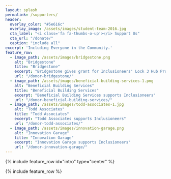 ```yaml
---
layout: splash
permalink: /supporters/
header:
  overlay_color: "#5e616c"
  overlay_image: /assets/images/student-team-2016.jpg
  cta_label: "<i class='fa fa-thumbs-o-up'></i> Support Us"
  cta_url: "/donate/"
  caption: "include all"
excerpt: 'Including Everyone in the Community.'
feature_row:
  - image_path: /assets/images/bridgestone.png
    alt: "Bridgestone"
    title: "Bridgestone"
    excerpt: "Bridgestone gives grant for Inclusioneers' Lock 3 Hub Project"
    url: "/donor-bridgestone/"
  - image_path: /assets/images/beneficial-building-services-1.png
    alt: "Beneficial Building Services"
    title: "Beneficial Building Services"
    excerpt: "Beneficial Building Services supports Inclusioneers"
    url: "/donor-beneficial-building-services/"
  - image_path: /assets/images/todd-associates-1.jpg
    alt: "Todd Associates"
    title: "Todd Associates"
    excerpt: "Todd Associates supports Inclusioneers"
    url: "/donor-todd-associates/"
  - image_path: /assets/images/innovation-garage.png
    alt: "Innovation Garage"
    title: "Innovation Garage"
    excerpt: "Innovation Garage supports Inclusioneers"
    url: "/donor-innovation-garage/"
---
```


{% include feature_row id="intro" type="center" %}

{% include feature_row %}
